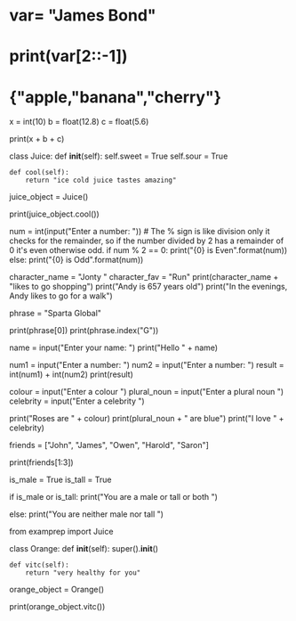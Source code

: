 # var= "James Bond"
# print(var[2::-1])
#
# {"apple,"banana","cherry"}

x = int(10)
b = float(12.8)
c = float(5.6)

print(x + b + c)

class Juice:
    def __init__(self):
        self.sweet = True
        self.sour = True


    def cool(self):
        return "ice cold juice tastes amazing"



juice_object = Juice()

print(juice_object.cool())

num = int(input("Enter a number: "))   # The % sign is like division only it checks for the remainder, so if the number divided by 2 has a remainder of 0 it's even otherwise odd.
if num % 2 == 0:
   print("{0} is Even".format(num))
else:
   print("{0} is Odd".format(num))

character_name = "Jonty "
character_fav = "Run"
print(character_name + "likes to go shopping")
print("Andy is 657 years old")
print("In the evenings, Andy likes to go for a walk")

phrase = "Sparta Global"

print(phrase[0])
print(phrase.index("G"))

name = input("Enter your name: ")
print("Hello " + name)


num1 = input("Enter a number: ")
num2 = input("Enter a number: ")
result = int(num1) + int(num2)
print(result)

colour = input("Enter a colour ")
plural_noun = input("Enter a plural noun ")
celebrity = input("Enter a celebrity ")

print("Roses are " + colour)
print(plural_noun + " are blue")
print("I love " + celebrity)


friends = ["John", "James", "Owen", "Harold", "Saron"]

print(friends[1:3])

is_male = True
is_tall = True

if is_male or is_tall:
    print("You are a male or tall or both ")

else:
    print("You are neither male nor tall ")


from examprep import Juice

class Orange:
    def __init__(self):
        super().__init__()


        
    def vitc(self):
        return "very healthy for you"


orange_object = Orange()

print(orange_object.vitc())
